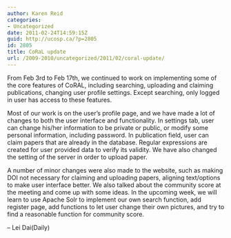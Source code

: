 ```yaml
---
author: Karen Reid
categories:
- Uncategorized
date: 2011-02-24T14:59:15Z
guid: http://ucosp.ca/?p=2805
id: 2805
title: CoRaL update
url: /2009-2010/uncategorized/2011/02/coral-update/
---
```


From Feb 3rd to Feb 17th, we continued to work on implementing some of the core features of CoRAL, including searching, uploading and claiming publications, changing user profile settings. Except searching, only logged in user has access to these features. 

Most of our work is on the user&#8217;s profile page, and we have made a lot of changes to both the user interface and functionality. In settings tab, user can change his/her information to be private or public, or modify some personal information, including password. In publication field, user can claim papers that are already in the database. Regular expressions are created for user provided data to verify its validity. We have also changed the setting of the server in order to upload paper. 

A number of minor changes were also made to the website, such as making DOI not necessary for claiming and uploading papers, aligning text/options to make user interface better. We also talked about the community score at the meeting and come up with some ideas. In the upcoming week, we will learn to use Apache Solr to implement our own search function, add register page, add functions to let user change their own pictures, and try to find a reasonable function for community score. 

&#8211; Lei Dai(Daily)
